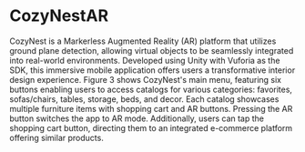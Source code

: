 # CozyNestAR
CozyNest is a Markerless Augmented Reality (AR) platform that utilizes ground plane detection, allowing virtual objects to be seamlessly integrated into real-world environments. Developed using Unity with Vuforia as the SDK, this immersive mobile application offers users a transformative interior design experience. Figure 3 shows CozyNest's main menu, featuring six buttons enabling users to access catalogs for various categories: favorites, sofas/chairs, tables, storage, beds, and decor. Each catalog showcases multiple furniture items with shopping cart and AR buttons. Pressing the AR button switches the app to AR mode. Additionally, users can tap the shopping cart button, directing them to an integrated e-commerce platform offering similar products.

